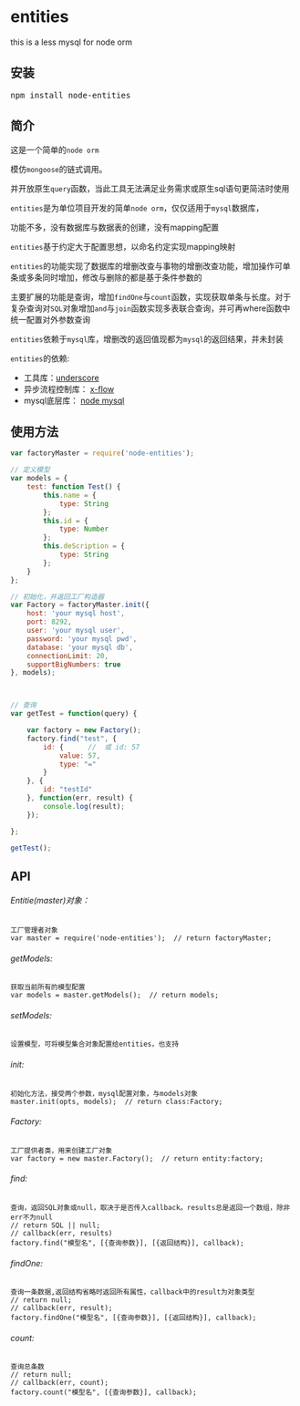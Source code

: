 # entities
this is a less mysql for node orm

## 安装

<pre>npm install node-entities</pre>

## 简介

这是一个简单的`node orm` 

模仿`mongoose`的链式调用。

并开放原生`query`函数，当此工具无法满足业务需求或原生sql语句更简洁时使用

`entities`是为单位项目开发的简单`node orm`，仅仅适用于`mysql`数据库，

功能不多，没有数据库与数据表的创建，没有mapping配置

`entities`基于约定大于配置思想，以命名约定实现mapping映射

`entities`的功能实现了数据库的增删改查与事物的增删改查功能，增加操作可单条或多条同时增加，修改与删除的都是基于条件参数的

主要扩展的功能是查询，增加`findOne`与`count`函数，实现获取单条与长度。对于复杂查询对`SQL`对象增加`and`与`join`函数实现多表联合查询，并可再where函数中统一配置对外参数查询

`entities`依赖于`mysql`库，增删改的返回值现都为`mysql`的返回结果，并未封装

`entities`的依赖:

* 工具库：[underscore][1]
* 异步流程控制库： [x-flow][2]
* mysql底层库： [node mysql][3]

[1]: https://github.com/jashkenas/underscore  "underscore" 
[2]: https://github.com/miwoy/x-flow        "x-flow" 
[3]: https://github.com/felixge/node-mysql    "node mysql"

## 使用方法

```` javascript
var factoryMaster = require('node-entities');

// 定义模型
var models = {
    test: function Test() {
        this.name = {
            type: String
        };
        this.id = {
            type: Number
        };
        this.deScription = {
            type: String
        };
    }
};

// 初始化，并返回工厂构造器 
var Factory = factoryMaster.init({
    host: 'your mysql host',
    port: 8292,
    user: 'your mysql user',
    password: 'your mysql pwd',
    database: 'your mysql db',
    connectionLimit: 20,
    supportBigNumbers: true
}, models);



// 查询
var getTest = function(query) {

    var factory = new Factory();
    factory.find("test", {
        id: {      //  或 id: 57
            value: 57,
            type: "="
        }
    }, {
        id: "testId"
    }, function(err, result) {
        console.log(result);
    });

};

getTest();
````

## API

###### Entitie(master)对象：
    工厂管理者对象
    var master = require('node-entities');  // return factoryMaster;

###### getModels:
    获取当前所有的模型配置
    var models = master.getModels();  // return models;

###### setModels:
    设置模型，可将模型集合对象配置给entities，也支持


###### init:
    初始化方法，接受两个参数，mysql配置对象，与models对象
    master.init(opts, models);  // return class:Factory;

###### Factory:
    工厂提供者类，用来创建工厂对象
    var factory = new master.Factory();  // return entity:factory;

###### find:
    查询，返回SQL对象或null，取决于是否传入callback。results总是返回一个数组，除非err不为null
    // return SQL || null;
    // callback(err, results)
    factory.find("模型名", [{查询参数}], [{返回结构}], callback);

###### findOne:
    查询一条数据,返回结构省略时返回所有属性，callback中的result为对象类型
    // return null;
    // callback(err, result);
    factory.findOne("模型名", [{查询参数}], [{返回结构}], callback); 

###### count:
    查询总条数
    // return null;
    // callback(err, count); 
    factory.count("模型名", [{查询参数}], callback); 




